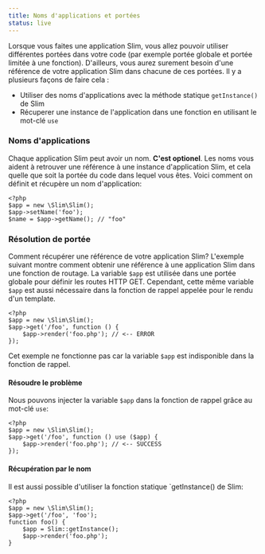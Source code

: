 ```yaml
---
title: Noms d'applications et portées
status: live
---
```


Lorsque vous faites une application Slim, vous allez pouvoir utiliser différentes portées dans votre code (par exemple portée globale et portée limitée à une fonction).
D'ailleurs, vous aurez surement besoin d'une référence de votre application Slim dans chacune de ces portées. 
Il y a plusieurs façons de faire cela :

* Utiliser des noms d'applications avec la méthode statique `getInstance()` de Slim
* Récuperer une instance de l'application dans une fonction en utilisant le mot-clé `use`

### Noms d'applications

Chaque application Slim peut avoir un nom. **C'est optionel**. Les noms vous aident à retrouver une référence à une instance d'application Slim, et cela quelle que soit la portée du code dans lequel vous êtes. 
Voici comment on définit et récupère un nom d'application:

    <?php
    $app = new \Slim\Slim();
    $app->setName('foo');
    $name = $app->getName(); // "foo"

### Résolution de portée

Comment récupérer une référence de votre application Slim? L'exemple suivant montre comment obtenir une référence à une application Slim dans une fonction de routage. 
La variable `$app` est utilisée dans une portée globale pour définir les routes HTTP GET. 
Cependant, cette même variable `$app` est aussi nécessaire dans la fonction de rappel appelée pour le rendu d'un template.

    <?php
    $app = new \Slim\Slim();
    $app->get('/foo', function () {
        $app->render('foo.php'); // <-- ERROR
    });

Cet exemple ne fonctionne pas car la variable `$app` est indisponible dans la fonction de rappel.

#### Résoudre le problème

Nous pouvons injecter la variable `$app` dans la fonction de rappel grâce au mot-clé `use`:

    <?php
    $app = new \Slim\Slim();
    $app->get('/foo', function () use ($app) {
        $app->render('foo.php'); // <-- SUCCESS
    });

#### Récupération par le nom

Il est aussi possible d'utiliser la fonction statique `getInstance() de Slim:

    <?php
    $app = new \Slim\Slim();
    $app->get('/foo', 'foo');
    function foo() {
        $app = Slim::getInstance();
        $app->render('foo.php');
    }
